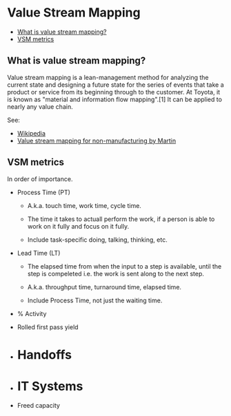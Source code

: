 # Value Stream Mapping

* [What is value stream mapping?](#introduction)
* [VSM metrics](#how)


<h2><a name="introduction">What is value stream mapping?</a></h2>

Value stream mapping is a lean-management method for analyzing the current state and designing a future state for the series of events that take a product or service from its beginning through to the customer. At Toyota, it is known as "material and information flow mapping".[1] It can be applied to nearly any value chain.

See:
* [Wikipedia](https://en.wikipedia.org/wiki/Value_stream_mapping)
* [Value stream mapping for non-manufacturing by Martin](http://www.slideshare.net/AMEConnect/value-stream-mapping-for-non-manufacturingmartinreplacement)


<h2><a name="metrics">VSM metrics</a></h2>

In order of importance.

* Process Time (PT)

  * A.k.a. touch time, work time, cycle time.

  * The time it takes to actuall perform the work, if a person is able to work on it fully and focus on it fully.

  * Include task-specific doing, talking, thinking, etc.

* Lead Time (LT)

  * The elapsed time from when the input to a step is available, until the step is compeleted i.e. the work is sent along to the next step.

  * A.k.a. throughput time, turnaround time, elapsed time.

  * Include Process Time, not just the waiting time.

* % Activity

* Rolled first pass yield

* # Handoffs

* # IT Systems

* Freed capacity
